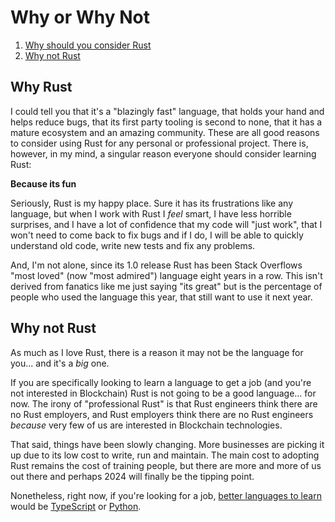 Why or Why Not
==============

1. [Why should you consider Rust](#why-rust)
2. [Why not Rust](#why-not-rust)


Why Rust
--------

I could tell you that it's a "blazingly fast" language, that holds your hand and helps reduce bugs, that its first party
tooling is second to none, that it has a mature ecosystem and an amazing community. These are all good reasons to
consider using Rust for any personal or professional project. There is, however, in my mind, a singular reason everyone
should consider learning Rust:

**Because its fun**

Seriously, Rust is my happy place. Sure it has its frustrations like any language, but when I work with Rust I _feel_
smart, I have less horrible surprises, and I have a lot of confidence that my code will "just work", that I won't need
to come back to fix bugs and if I do, I will be able to quickly understand old code, write new tests and fix any
problems.

And, I'm not alone, since its 1.0 release Rust has been Stack Overflows "most loved" (now "most admired") language eight
years in a row. This isn't derived from fanatics like me just saying "its great" but is the percentage of people who
used the language this year, that still want to use it next year.

Why not Rust
------------

As much as I love Rust, there is a reason it may not be the language for you... and it's a _big_ one.

If you are specifically looking to learn a language to get a job (and you're not interested in Blockchain) Rust is not
going to be a good language... for now. The irony of "professional Rust" is that Rust engineers think there are no Rust
employers, and Rust employers think there are no Rust engineers _because_ very few of us are interested in Blockchain
technologies.

That said, things have been slowly changing. More businesses are picking it up due to its low cost to write, run and
maintain. The main cost to adopting Rust remains the cost of training people, but there are more and more of us out
there and perhaps 2024 will finally be the tipping point. 

Nonetheless, right now, if you're looking for a job,
[better languages to learn](https://survey.stackoverflow.co/2023/#most-popular-technologies-language-prof) would be
[TypeScript](https://www.typescriptlang.org) or [Python](https://www.python.org).
